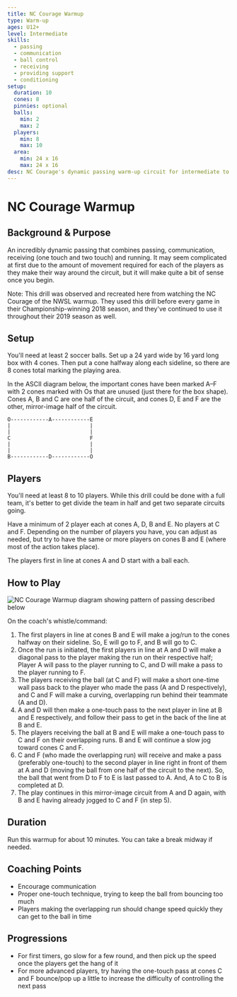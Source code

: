 ```yaml
---
title: NC Courage Warmup
type: Warm-up
ages: U12+
level: Intermediate
skills:
  - passing
  - communication
  - ball control
  - receiving
  - providing support
  - conditioning
setup:
  duration: 10
  cones: 8
  pinnies: optional
  balls:
    min: 2
    max: 2
  players:
    min: 8
    max: 10
  area:
    min: 24 x 16
    max: 24 x 16
desc: NC Courage's dynamic passing warm-up circuit for intermediate to advanced skill levels which combines passing, communication, receiving and running.
---
```


# NC Courage Warmup

## Background & Purpose

An incredibly dynamic passing that combines passing, communication, receiving (one touch and two touch) and running. It may seem complicated at first due to the amount of movement required for each of the players as they make their way around the circuit, but it will make quite a bit of sense once you begin.

Note: This drill was observed and recreated here from watching the NC Courage of the NWSL warmup. They used this drill before every game in their Championship-winning 2018 season, and they've continued to use it throughout their 2019 season as well.

## Setup

You'll need at least 2 soccer balls. Set up a 24 yard wide by 16 yard long box with 4 cones. Then put a cone halfway along each sideline, so there are 8 cones total marking the playing area.

In the ASCII diagram below, the important cones have been marked A–F with 2 cones marked with Os that are unused (just there for the box shape). Cones A, B and C are one half of the circuit, and cones D, E and F are the other, mirror-image half of the circuit.

```
O------------A------------E
|                         |
|                         |
C                         F
|                         |
|                         |
B------------D------------O
```

## Players

You'll need at least 8 to 10 players. While this drill could be done with a full team, it's better to get divide the team in half and get two separate circuits going.

Have a minimum of 2 player each at cones A, D, B and E. No players at C and F. Depending on the number of players you have, you can adjust as needed, but try to have the same or more players on cones B and E (where most of the action takes place).

The players first in line at cones A and D start with a ball each.

## How to Play

![NC Courage Warmup diagram showing pattern of passing described below](https://github.com/markcaron/soccer-drills/tree/master/drills/assets/NCCourageWarmup.png)

On the coach's whistle/command:

1. The first players in line at cones B and E will make a jog/run to the cones halfway on their sideline. So, E will go to F, and B will go to C.
2. Once the run is initiated, the first players in line at A and D will make a diagonal pass to the player making the run on their respective half; Player A will pass to the player running to C, and D will make a pass to the player running to F.
3. The players receiving the ball (at C and F) will make a short one-time wall pass back to the player who made the pass (A and D respectively), and C and F will make a curving, overlapping run behind their teammate (A and D).
4. A and D will then make a one-touch pass to the next player in line at B and E respectively, and follow their pass to get in the back of the line at B and E.
5. The players receiving the ball at B and E will make a one-touch pass to C and F on their overlapping runs. B and E will continue a slow jog toward cones C and F.
6. C and F (who made the overlapping run) will receive and make a pass (preferably one-touch) to the second player in line right in front of them at A and D (moving the ball from one half of the circuit to the next). So, the ball that went from D to F to E is last passed to A. And, A to C to B is completed at D.
8. The play continues in this mirror-image circuit from A and D again, with B and E having already jogged to C and F (in step 5).

## Duration

Run this warmup for about 10 minutes. You can take a break midway if needed.

## Coaching Points

- Encourage communication
- Proper one-touch technique, trying to keep the ball from bouncing too much
- Players making the overlapping run should change speed quickly they can get to the ball in time

## Progressions

- For first timers, go slow for a few round, and then pick up the speed once the players get the hang of it
- For more advanced players, try having the one-touch pass at cones C and F bounce/pop up a little to increase the difficulty of controlling the next pass
